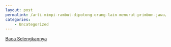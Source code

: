 ```yaml
---
layout: post
permalink: /arti-mimpi-rambut-dipotong-orang-lain-menurut-primbon-jawa/
categories:
    - Uncategorized
---
```


[Baca Selengkapnya](/03)
